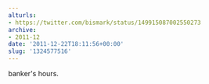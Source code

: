 ```yaml
---
alturls:
- https://twitter.com/bismark/status/149915087002550273
archive:
- 2011-12
date: '2011-12-22T18:11:56+00:00'
slug: '1324577516'
---
```


banker's hours.


